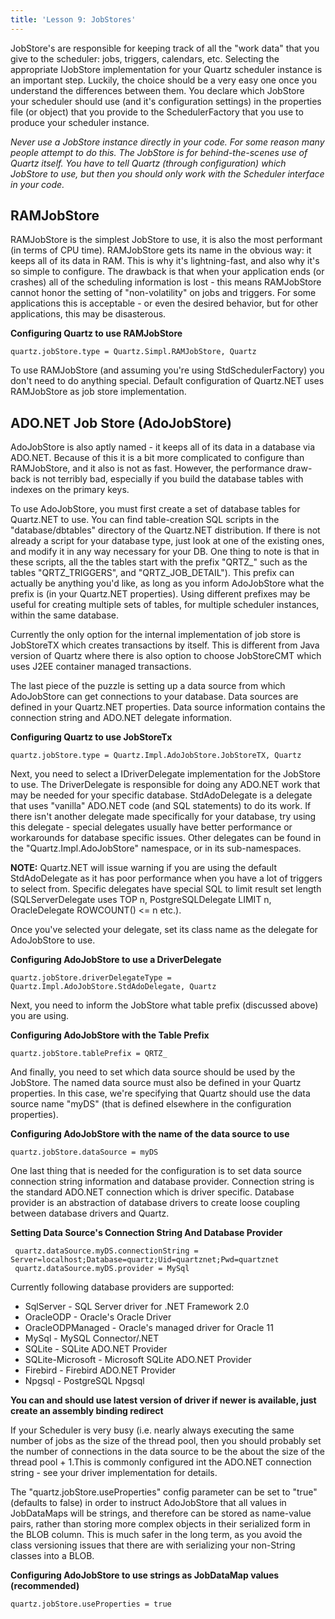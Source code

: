 ```yaml
---
title: 'Lesson 9: JobStores'
---
```


JobStore's are responsible for keeping track of all the "work data" that you give to the scheduler: 
jobs, triggers, calendars, etc. Selecting the appropriate IJobStore implementation for your Quartz scheduler instance is an important step. 
Luckily, the choice should be a very easy one once you understand the differences between them. 
You declare which JobStore your scheduler should use (and it's configuration settings) in the properties file (or object) that
you provide to the SchedulerFactory that you use to produce your scheduler instance.

*Never use a JobStore instance directly in your code. For some reason many people attempt to do this. 
The JobStore is for behind-the-scenes use of Quartz itself. You have to tell Quartz (through configuration) which JobStore to use,
but then you should only work with the Scheduler interface in your code.*


## RAMJobStore

RAMJobStore is the simplest JobStore to use, it is also the most performant (in terms of CPU time). 
RAMJobStore gets its name in the obvious way: it keeps all of its data in RAM. This is why it's lightning-fast, 
and also why it's so simple to configure. The drawback is that when your application ends (or crashes) all of 
the scheduling information is lost - this means RAMJobStore cannot honor the setting of "non-volatility" on jobs and triggers. 
For some applications this is acceptable - or even the desired behavior, but for other applications, this may be disasterous.

**Configuring Quartz to use RAMJobStore**

	quartz.jobStore.type = Quartz.Simpl.RAMJobStore, Quartz

To use RAMJobStore (and assuming you're using StdSchedulerFactory) you don't need to do anything special. Default configuration
of Quartz.NET uses RAMJobStore as job store implementation.

## ADO.NET Job Store (AdoJobStore)

AdoJobStore is also aptly named - it keeps all of its data in a database via ADO.NET. 
Because of this it is a bit more complicated to configure than RAMJobStore, and it also is not as fast. 
However, the performance draw-back is not terribly bad, especially if you build the database tables with indexes on the primary keys. 

To use AdoJobStore, you must first create a set of database tables for Quartz.NET to use. 
You can find table-creation SQL scripts in the "database/dbtables" directory of the Quartz.NET distribution. 
If there is not already a script for your database type, just look at one of the existing ones, and modify it in any way necessary for your DB. 
One thing to note is that in these scripts, all the the tables start with the prefix "QRTZ_" 
such as the tables "QRTZ_TRIGGERS", and "QRTZ_JOB_DETAIL"). This prefix can actually be anything you'd like, as long as you inform AdoJobStore
what the prefix is (in your Quartz.NET properties). Using different prefixes may be useful for creating multiple sets of tables, 
for multiple scheduler instances, within the same database.

Currently the only option for the internal implementation of job store is JobStoreTX which creates transactions by itself.
This is different from Java version of Quartz where there is also option to choose JobStoreCMT which uses J2EE container
managed transactions.

The last piece of the puzzle is setting up a data source from which AdoJobStore can get connections to your database. 
Data sources are defined in your Quartz.NET properties. Data source information contains the connection string
and ADO.NET delegate information.

**Configuring Quartz to use JobStoreTx**

    quartz.jobStore.type = Quartz.Impl.AdoJobStore.JobStoreTX, Quartz

Next, you need to select a IDriverDelegate implementation for the JobStore to use. 
The DriverDelegate is responsible for doing any ADO.NET work that may be needed for your specific database. 
StdAdoDelegate is a delegate that uses "vanilla" ADO.NET code (and SQL statements) to do its work. 
If there isn't another delegate made specifically for your database, try using this delegate - 
special delegates usually have better performance or workarounds for database specific issues.
Other delegates can be found in the "Quartz.Impl.AdoJobStore" namespace, or in its sub-namespaces. 

**NOTE:** Quartz.NET will issue warning if you are using the default StdAdoDelegate as it has poor performance
when you have a lot of triggers to select from. Specific delegates have special SQL to limit result
set length (SQLServerDelegate uses TOP n, PostgreSQLDelegate LIMIT n, OracleDelegate ROWCOUNT() <= n etc.).

Once you've selected your delegate, set its class name as the delegate for AdoJobStore to use.

**Configuring AdoJobStore to use a DriverDelegate**

    quartz.jobStore.driverDelegateType = Quartz.Impl.AdoJobStore.StdAdoDelegate, Quartz

Next, you need to inform the JobStore what table prefix (discussed above) you are using.

**Configuring AdoJobStore with the Table Prefix**

    quartz.jobStore.tablePrefix = QRTZ_

And finally, you need to set which data source should be used by the JobStore. The named data source must also be defined in your Quartz properties. 
In this case, we're specifying that Quartz should use the data source name "myDS" (that is defined elsewhere in the configuration properties).

**Configuring AdoJobStore with the name of the data source to use**
    
    quartz.jobStore.dataSource = myDS

One last thing that is needed for the configuration is to set data source connection string information and database provider. Connection
string is the standard ADO.NET connection which is driver specific. Database provider is an abstraction of database drivers to create
loose coupling between database drivers and Quartz.

**Setting Data Source's Connection String And Database Provider**

     quartz.dataSource.myDS.connectionString = Server=localhost;Database=quartz;Uid=quartznet;Pwd=quartznet
     quartz.dataSource.myDS.provider = MySql

Currently following database providers are supported:

* SqlServer - SQL Server driver for .NET Framework 2.0
* OracleODP - Oracle's Oracle Driver
* OracleODPManaged - Oracle's managed driver for Oracle 11
* MySql - MySQL Connector/.NET
* SQLite - SQLite ADO.NET Provider
* SQLite-Microsoft - Microsoft SQLite ADO.NET Provider
* Firebird - Firebird ADO.NET Provider
* Npgsql - PostgreSQL Npgsql

**You can and should use latest version of driver if newer is available, just create an assembly binding redirect**

If your Scheduler is very busy (i.e. nearly always executing the same number of jobs as the size of the thread pool, then you should 
probably set the number of connections in the data source to be the about the size of the thread pool + 1.This is commonly configured
int the ADO.NET connection string - see your driver implementation for details.

The "quartz.jobStore.useProperties" config parameter can be set to "true" (defaults to false) in order to instruct AdoJobStore that all values in JobDataMaps will be strings, 
and therefore can be stored as name-value pairs, rather than storing more complex objects in their serialized form in the BLOB column. This is much safer in the long term, 
as you avoid the class versioning issues that there are with serializing your non-String classes into a BLOB.

**Configuring AdoJobStore to use strings as JobDataMap values (recommended)**

    quartz.jobStore.useProperties = true

